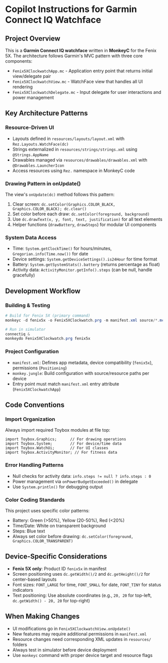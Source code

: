 # Copilot Instructions for Garmin Connect IQ Watchface

## Project Overview
This is a **Garmin Connect IQ watchface** written in **MonkeyC** for the Fenix 5X. The architecture follows Garmin's MVC pattern with three core components:
- `Fenix5XClockwatchApp.mc` - Application entry point that returns initial view/delegate pair
- `Fenix5XClockwatchView.mc` - WatchFace view that handles all UI rendering 
- `Fenix5XClockwatchDelegate.mc` - Input delegate for user interactions and power management

## Key Architecture Patterns

### Resource-Driven UI
- Layouts defined in `resources/layouts/layout.xml` with `Rez.Layouts.WatchFace(dc)` 
- Strings externalized in `resources/strings/strings.xml` using `@Strings.AppName`
- Drawables managed via `resources/drawables/drawables.xml` with `@Drawables.LauncherIcon`
- Access resources using `Rez.` namespace in MonkeyC code

### Drawing Pattern in onUpdate()
The view's `onUpdate(dc)` method follows this pattern:
1. Clear screen: `dc.setColor(Graphics.COLOR_BLACK, Graphics.COLOR_BLACK); dc.clear()`
2. Set color before each draw: `dc.setColor(foreground, background)`
3. Use `dc.drawText(x, y, font, text, justification)` for all text elements
4. Helper functions (`drawBattery`, `drawSteps`) for modular UI components

### System Data Access
- Time: `System.getClockTime()` for hours/minutes, `Gregorian.info(Time.now())` for date
- Device settings: `System.getDeviceSettings().is24Hour` for time format
- Battery: `System.getSystemStats().battery` (returns percentage as float)
- Activity data: `ActivityMonitor.getInfo().steps` (can be null, handle gracefully)

## Development Workflow

### Building & Testing
```powershell
# Build for Fenix 5X (primary command)
monkeyc -d fenix5x -o Fenix5XClockwatch.prg -m manifest.xml source/*.mc -z resources/strings/strings.xml -z resources/drawables/drawables.xml

# Run in simulator 
connectiq &
monkeydo Fenix5XClockwatch.prg fenix5x
```

### Project Configuration
- `manifest.xml`: Defines app metadata, device compatibility (`fenix5x`), permissions (`Positioning`)
- `monkey.jungle`: Build configuration with source/resource paths per device
- Entry point must match `manifest.xml` entry attribute (`Fenix5XClockwatchApp`)

## Code Conventions

### Import Organization
Always import required Toybox modules at file top:
```monkeyc
import Toybox.Graphics;      // For drawing operations
import Toybox.System;        // For device/time data
import Toybox.WatchUi;       // For UI classes
import Toybox.ActivityMonitor; // For fitness data
```

### Error Handling Patterns
- Null checks for activity data: `info.steps != null ? info.steps : 0`
- Power management via `onPowerBudgetExceeded()` in delegate
- Use `System.println()` for debugging output

### Color Coding Standards
This project uses specific color patterns:
- Battery: Green (>50%), Yellow (20-50%), Red (<20%)
- Time/Date: White on transparent background
- Steps: Blue text
- Always set color before drawing: `dc.setColor(foreground, Graphics.COLOR_TRANSPARENT)`

## Device-Specific Considerations
- **Fenix 5X only**: Product ID `fenix5x` in manifest
- Screen positioning uses `dc.getWidth()/2` and `dc.getHeight()/2` for center-based layouts
- Font sizes: `FONT_LARGE` for time, `FONT_SMALL` for date, `FONT_TINY` for status indicators
- Text positioning: Use absolute coordinates (e.g., `20, 20` for top-left, `dc.getWidth() - 20, 20` for top-right)

## When Making Changes
- UI modifications go in `Fenix5XClockwatchView.onUpdate()`
- New features may require additional permissions in `manifest.xml`
- Resource changes need corresponding XML updates in `resources/` folders
- Always test in simulator before device deployment
- Use `monkeyc` command with proper device target and resource flags